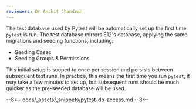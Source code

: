 ```yaml
---
reviewers: Dr Anchit Chandran
---
```


The test database used by Pytest will be automatically set up the first time `pytest` is run. The test database mirrors E12's database, applying the same migrations and seeding functions, including:

- Seeding Cases
- Seeding Groups & Permissions

This initial setup is scoped to once per session and persists between subsequent test runs. In practice, this means the first time you run `pytest`, it may take a few minutes to set up, but subsequent runs should be much quicker as the pre-seeded database will be used.

--8<--
docs/_assets/_snippets/pytest-db-access.md
--8<--